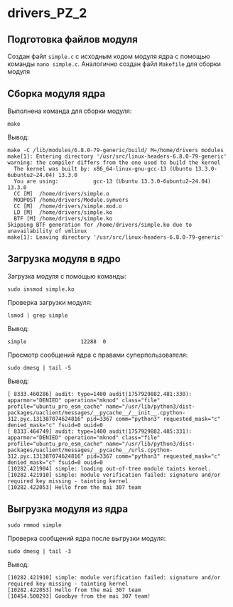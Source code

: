 # drivers_PZ_2
## Подготовка файлов модуля
Создан файл `simple.c` с исходным кодом модуля ядра с помощью команды `nano simple.c`. Аналогично создан файл `Makefile` для сборки модуля
## Сборка модуля ядра
Выполнена команда для сборки модуля:
```
make
```
Вывод:
```
make -C /lib/modules/6.8.0-79-generic/build/ M=/home/drivers modules
make[1]: Entering directory '/usr/src/linux-headers-6.8.0-79-generic'
warning: the compiler differs from the one used to build the kernel
  The kernel was built by: x86_64-linux-gnu-gcc-13 (Ubuntu 13.3.0-6ubuntu2~24.04) 13.3.0
  You are using:           gcc-13 (Ubuntu 13.3.0-6ubuntu2~24.04) 13.3.0
  CC [M]  /home/drivers/simple.o
  MODPOST /home/drivers/Module.symvers
  CC [M]  /home/drivers/simple.mod.o
  LD [M]  /home/drivers/simple.ko
  BTF [M] /home/drivers/simple.ko
Skipping BTF generation for /home/drivers/simple.ko due to unavailability of vmlinux
make[1]: Leaving directory '/usr/src/linux-headers-6.8.0-79-generic'
```
## Загрузка модуля в ядро
Загрузка модуля с помощью команды:
``` 
sudo insmod simple.ko
```
Проверка загрузки модуля:
``` 
lsmod | grep simple
```
Вывод:
```
simple                 12288  0
```
Просмотр сообщений ядра с правами суперпользователя:
``` 
sudo dmesg | tail -5
```
Вывод:
```
[ 8333.460286] audit: type=1400 audit(1757929882.481:330): apparmor="DENIED" operation="mknod" class="file" profile="ubuntu_pro_esm_cache" name="/usr/lib/python3/dist-packages/uaclient/messages/__pycache__/__init__.cpython-312.pyc.131387074624816" pid=3367 comm="python3" requested_mask="c" denied_mask="c" fsuid=0 ouid=0
[ 8333.464749] audit: type=1400 audit(1757929882.485:331): apparmor="DENIED" operation="mknod" class="file" profile="ubuntu_pro_esm_cache" name="/usr/lib/python3/dist-packages/uaclient/messages/__pycache__/urls.cpython-312.pyc.131387074624816" pid=3367 comm="python3" requested_mask="c" denied_mask="c" fsuid=0 ouid=0
[10282.421904] simple: loading out-of-tree module taints kernel.
[10282.421910] simple: module verification failed: signature and/or required key missing - tainting kernel
[10282.422053] Hello from the mai 307 team
```
## Выгрузка модуля из ядра
``` 
sudo rmmod simple
```
Проверка сообщений ядра после выгрузки модуля:
``` 
sudo dmesg | tail -3
```
Вывод:
```
[10282.421910] simple: module verification failed: signature and/or required key missing - tainting kernel
[10282.422053] Hello from the mai 307 team
[10454.500293] Goodbye from the mai 307 team!
```
